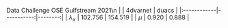 Data Challenge OSE Gulfstream 2021\n
|             |   4dvarnet |   duacs |
|:------------|-----------:|--------:|
| $\lambda_x$ |    102.756 | 154.519 |
| $\mu$       |      0.920 |   0.888 |
